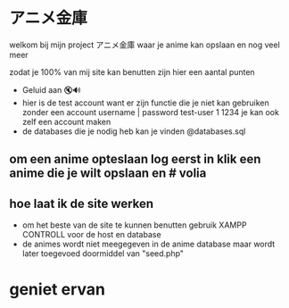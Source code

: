 # アニメ金庫
welkom bij mijn project アニメ金庫 waar je anime kan opslaan en nog veel meer 

zodat je 100% van mij site kan benutten zijn hier een aantal punten 
- Geluid aan 🔇🔊
- hier is de test account want er zijn functie die je niet kan gebruiken zonder een account
username    | password 
test-user 1  1234
je kan ook zelf een account maken 
- de databases die je nodig heb kan je vinden @databases.sql
## om een anime opteslaan log eerst in klik een anime die je wilt opslaan en # volia
 ## hoe laat ik de site werken
 - om het beste van de site te kunnen benutten gebruik XAMPP CONTROLL voor de host en database
 - de animes wordt niet meegegeven in de anime database maar wordt later toegevoed doormiddel van "seed.php"

 # geniet ervan 